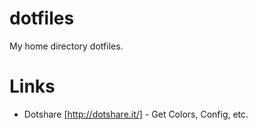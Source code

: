 # dotfiles
My home directory dotfiles.

# Links
- Dotshare [http://dotshare.it/] - Get Colors, Config, etc.
